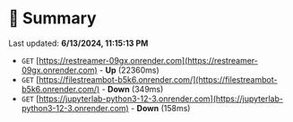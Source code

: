# 📖 Summary
Last updated: **6/13/2024, 11:15:13 PM**

- `GET` [https://restreamer-09gx.onrender.com](https://restreamer-09gx.onrender.com) - **Up** (22360ms)
- `GET` [https://filestreambot-b5k6.onrender.com/](https://filestreambot-b5k6.onrender.com/) - **Down** (349ms)
- `GET` [https://jupyterlab-python3-12-3.onrender.com](https://jupyterlab-python3-12-3.onrender.com) - **Down** (158ms)
